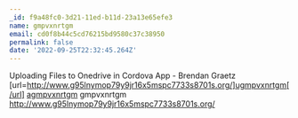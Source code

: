 ```yaml
---
_id: f9a48fc0-3d21-11ed-b11d-23a13e65efe3
name: gmpvxnrtgm
email: cd0f8b44c5cd76215bd9580c37c38950
permalink: false
date: '2022-09-25T22:32:45.264Z'
---
```

Uploading Files to Onedrive in Cordova App - Brendan Graetz
[url=http://www.g95lnymop79y9jr16x5mspc7733s8701s.org/]ugmpvxnrtgm[/url]
<a href="http://www.g95lnymop79y9jr16x5mspc7733s8701s.org/">agmpvxnrtgm</a>
gmpvxnrtgm http://www.g95lnymop79y9jr16x5mspc7733s8701s.org/
